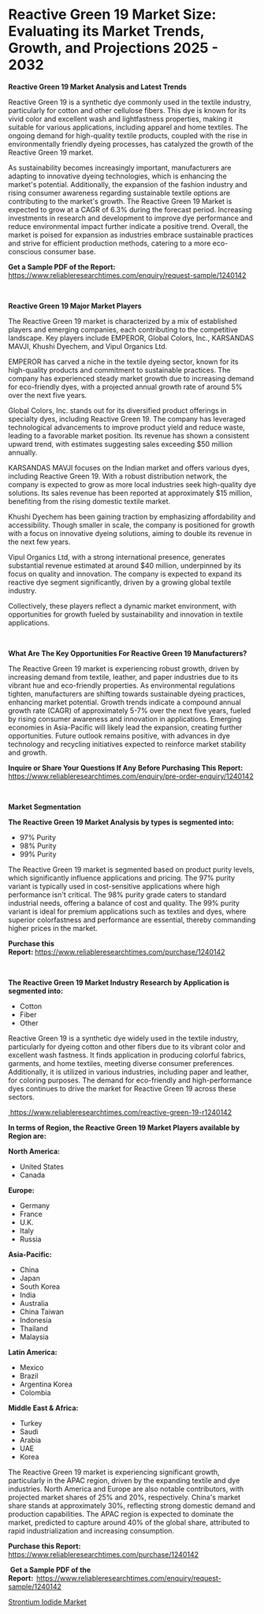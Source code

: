 <p><h1>Reactive Green 19 Market Size: Evaluating its Market Trends, Growth, and Projections 2025 - 2032</h1></p><p><strong>Reactive Green 19 Market Analysis and Latest Trends</strong></p>
<p><p>Reactive Green 19 is a synthetic dye commonly used in the textile industry, particularly for cotton and other cellulose fibers. This dye is known for its vivid color and excellent wash and lightfastness properties, making it suitable for various applications, including apparel and home textiles. The ongoing demand for high-quality textile products, coupled with the rise in environmentally friendly dyeing processes, has catalyzed the growth of the Reactive Green 19 market.</p><p>As sustainability becomes increasingly important, manufacturers are adapting to innovative dyeing technologies, which is enhancing the market's potential. Additionally, the expansion of the fashion industry and rising consumer awareness regarding sustainable textile options are contributing to the market's growth. The Reactive Green 19 Market is expected to grow at a CAGR of 6.3% during the forecast period. Increasing investments in research and development to improve dye performance and reduce environmental impact further indicate a positive trend. Overall, the market is poised for expansion as industries embrace sustainable practices and strive for efficient production methods, catering to a more eco-conscious consumer base.</p></p>
<p><strong>Get a Sample PDF of the Report:&nbsp;</strong> <a href="https://www.reliableresearchtimes.com/enquiry/request-sample/1240142?utm_campaign=2326&utm_medium=2&utm_source=Github&utm_content=ia&utm_term=02042025&utm_id=reactive-green-19">https://www.reliableresearchtimes.com/enquiry/request-sample/1240142</a></p>
<p>&nbsp;</p>
<p><strong>Reactive Green 19 Major Market Players</strong></p>
<p><p>The Reactive Green 19 market is characterized by a mix of established players and emerging companies, each contributing to the competitive landscape. Key players include EMPEROR, Global Colors, Inc., KARSANDAS MAVJI, Khushi Dyechem, and Vipul Organics Ltd.</p><p>EMPEROR has carved a niche in the textile dyeing sector, known for its high-quality products and commitment to sustainable practices. The company has experienced steady market growth due to increasing demand for eco-friendly dyes, with a projected annual growth rate of around 5% over the next five years.</p><p>Global Colors, Inc. stands out for its diversified product offerings in specialty dyes, including Reactive Green 19. The company has leveraged technological advancements to improve product yield and reduce waste, leading to a favorable market position. Its revenue has shown a consistent upward trend, with estimates suggesting sales exceeding $50 million annually.</p><p>KARSANDAS MAVJI focuses on the Indian market and offers various dyes, including Reactive Green 19. With a robust distribution network, the company is expected to grow as more local industries seek high-quality dye solutions. Its sales revenue has been reported at approximately $15 million, benefiting from the rising domestic textile market.</p><p>Khushi Dyechem has been gaining traction by emphasizing affordability and accessibility. Though smaller in scale, the company is positioned for growth with a focus on innovative dyeing solutions, aiming to double its revenue in the next few years.</p><p>Vipul Organics Ltd, with a strong international presence, generates substantial revenue estimated at around $40 million, underpinned by its focus on quality and innovation. The company is expected to expand its reactive dye segment significantly, driven by a growing global textile industry.</p><p>Collectively, these players reflect a dynamic market environment, with opportunities for growth fueled by sustainability and innovation in textile applications.</p></p>
<p>&nbsp;</p>
<p><strong>What Are The Key Opportunities For Reactive Green 19 Manufacturers?</strong></p>
<p><p>The Reactive Green 19 market is experiencing robust growth, driven by increasing demand from textile, leather, and paper industries due to its vibrant hue and eco-friendly properties. As environmental regulations tighten, manufacturers are shifting towards sustainable dyeing practices, enhancing market potential. Growth trends indicate a compound annual growth rate (CAGR) of approximately 5-7% over the next five years, fueled by rising consumer awareness and innovation in applications. Emerging economies in Asia-Pacific will likely lead the expansion, creating further opportunities. Future outlook remains positive, with advances in dye technology and recycling initiatives expected to reinforce market stability and growth.</p></p>
<p><strong>Inquire or Share Your Questions If Any Before Purchasing This Report:</strong> <a href="https://www.reliableresearchtimes.com/enquiry/pre-order-enquiry/1240142?utm_campaign=2326&utm_medium=2&utm_source=Github&utm_content=ia&utm_term=02042025&utm_id=reactive-green-19">https://www.reliableresearchtimes.com/enquiry/pre-order-enquiry/1240142</a></p>
<p>&nbsp;</p>
<p><strong>Market Segmentation</strong></p>
<p><strong>The Reactive Green 19 Market Analysis by types is segmented into:</strong></p>
<p><ul><li>97% Purity</li><li>98% Purity</li><li>99% Purity</li></ul></p>
<p><p>The Reactive Green 19 market is segmented based on product purity levels, which significantly influence applications and pricing. The 97% purity variant is typically used in cost-sensitive applications where high performance isn't critical. The 98% purity grade caters to standard industrial needs, offering a balance of cost and quality. The 99% purity variant is ideal for premium applications such as textiles and dyes, where superior colorfastness and performance are essential, thereby commanding higher prices in the market.</p></p>
<p><strong>Purchase this Report:&nbsp;</strong><a href="https://www.reliableresearchtimes.com/purchase/1240142?utm_campaign=2326&utm_medium=2&utm_source=Github&utm_content=ia&utm_term=02042025&utm_id=reactive-green-19">https://www.reliableresearchtimes.com/purchase/1240142</a></p>
<p>&nbsp;</p>
<p><strong>The Reactive Green 19 Market Industry Research by Application is segmented into:</strong></p>
<p><ul><li>Cotton</li><li>Fiber</li><li>Other</li></ul></p>
<p><p>Reactive Green 19 is a synthetic dye widely used in the textile industry, particularly for dyeing cotton and other fibers due to its vibrant color and excellent wash fastness. It finds application in producing colorful fabrics, garments, and home textiles, meeting diverse consumer preferences. Additionally, it is utilized in various industries, including paper and leather, for coloring purposes. The demand for eco-friendly and high-performance dyes continues to drive the market for Reactive Green 19 across these sectors.</p></p>
<p><a href="https://www.reliableresearchtimes.com/reactive-green-19-r1240142?utm_campaign=2326&utm_medium=2&utm_source=Github&utm_content=ia&utm_term=02042025&utm_id=reactive-green-19">&nbsp;https://www.reliableresearchtimes.com/reactive-green-19-r1240142</a></p>
<p><strong>In terms of Region, the Reactive Green 19 Market Players available by Region are:</strong></p>
<p>
    <p> <strong> North America: </strong>
        <ul>
            <li>United States</li>
            <li>Canada</li>
        </ul>
        </p> 
    <p> <strong> Europe: </strong>
        <ul>
            <li>Germany</li>
            <li>France</li>
            <li>U.K.</li>
            <li>Italy</li>
            <li>Russia</li>
        </ul>
        </p> 
    <p> <strong> Asia-Pacific: </strong>
        <ul>
            <li>China</li>
            <li>Japan</li>
            <li>South Korea</li>
            <li>India</li>
            <li>Australia</li>
            <li>China Taiwan</li>
            <li>Indonesia</li>
            <li>Thailand</li>
            <li>Malaysia</li>
        </ul>
        </p> 
    <p> <strong> Latin America: </strong>
        <ul>
            <li>Mexico</li>
            <li>Brazil</li>
            <li>Argentina Korea</li>
            <li>Colombia</li>
        </ul>
        </p> 
    <p> <strong> Middle East & Africa: </strong>
        <ul>
            <li>Turkey</li>
            <li>Saudi</li>
            <li>Arabia</li>
            <li>UAE</li>
            <li>Korea</li>
        </ul>
    </p>
    </p>
<p><p>The Reactive Green 19 market is experiencing significant growth, particularly in the APAC region, driven by the expanding textile and dye industries. North America and Europe are also notable contributors, with projected market shares of 25% and 20%, respectively. China's market share stands at approximately 30%, reflecting strong domestic demand and production capabilities. The APAC region is expected to dominate the market, predicted to capture around 40% of the global share, attributed to rapid industrialization and increasing consumption.</p></p>
<p><strong>Purchase this Report: </strong><a href="https://www.reliableresearchtimes.com/purchase/1240142?utm_campaign=2326&utm_medium=2&utm_source=Github&utm_content=ia&utm_term=02042025&utm_id=reactive-green-19">https://www.reliableresearchtimes.com/purchase/1240142</a></p>
<p>&nbsp;<strong>Get a Sample PDF of the Report:&nbsp;&nbsp;</strong><a href="https://www.reliableresearchtimes.com/enquiry/request-sample/1240142?utm_campaign=2326&utm_medium=2&utm_source=Github&utm_content=ia&utm_term=02042025&utm_id=reactive-green-19">https://www.reliableresearchtimes.com/enquiry/request-sample/1240142</a></p>
<p><strong></strong></p>
<p><p><a href="https://github.com/FlorianWolf90/Market-Research-Report-List-2/blob/main/strontium-iodide-market.md?utm_campaign=2326&utm_medium=2&utm_source=Github&utm_content=ia&utm_term=02042025&utm_id=reactive-green-19">Strontium Iodide Market</a></p></p>